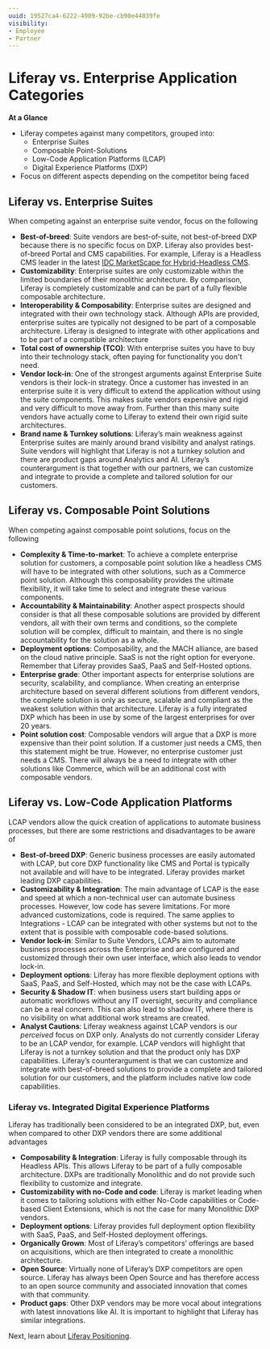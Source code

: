```yaml
---
uuid: 19527ca4-6222-4909-92be-cb90e44039fe
visibility: 
- Employee
- Partner
---
```


# Liferay vs. Enterprise Application Categories

**At a Glance**

* Liferay competes against many competitors, grouped into:
    * Enterprise Suites
    * Composable Point-Solutions
    * Low-Code Application Platforms (LCAP)
    * Digital Experience Platforms (DXP)
* Focus on different aspects depending on the competitor being faced

## Liferay vs. Enterprise Suites

When competing against an enterprise suite vendor, focus on the following

* **Best-of-breed**: Suite vendors are best-of-suite, not best-of-breed DXP because there is no specific focus on DXP. Liferay also provides best-of-breed Portal and CMS capabilities. For example, Liferay is a Headless CMS leader in the latest [IDC MarketScape for Hybrid-Headless CMS](https://www.liferay.com/idc-marketscape-for-hybrid-headless-cms).
* **Customizability**: Enterprise suites are only customizable within the limited boundaries of their monolithic architecture. By comparison, Liferay is completely customizable and can be part of a fully flexible composable architecture.
* **Interoperability & Composability**: Enterprise suites are designed and integrated with their own technology stack. Although APIs are provided, enterprise suites are typically not designed to be part of a composable architecture. Liferay is designed to integrate with other applications and to be part of a compatible architecture
* **Total cost of ownership (TCO)**: With enterprise suites you have to buy into their technology stack, often paying for functionality you don't need.
* **Vendor lock-in**: One of the strongest arguments against Enterprise Suite vendors is their lock-in strategy. Once a customer has invested in an enterprise suite it is very difficult to extend the application without using the suite components. This makes suite vendors expensive and rigid and very difficult to move away from. Further than this many suite vendors have actually come to Liferay to extend their own rigid suite architectures.
* **Brand name & Turnkey solutions**: Liferay’s main weakness against Enterprise suites are mainly around brand visibility and analyst ratings. Suite vendors will highlight that Liferay is not a turnkey solution and there are product gaps around Analytics and AI. Liferay’s counterargument is that together with our partners, we can customize and integrate to provide a complete and tailored solution for our customers.

## Liferay vs. Composable Point Solutions

When competing against composable point solutions, focus on the following

* **Complexity & Time-to-market**: To achieve a complete enterprise solution for customers, a composable point solution like a headless CMS will have to be integrated with other solutions, such as a Commerce point solution. Although this composability provides the ultimate flexibility, it will take time to select and integrate these various components.
* **Accountability & Maintainability**: Another aspect prospects should consider is that all these composable solutions are provided by different vendors, all with their own terms and conditions, so the complete solution will be complex, difficult to maintain, and there is no single accountability for the solution as a whole.
* **Deployment options**: Composability, and the MACH alliance, are based on the cloud native principle. SaaS is not the right option for everyone. Remember that Liferay provides SaaS, PaaS and Self-Hosted options.
* **Enterprise grade**: Other important aspects for enterprise solutions are security, scalability, and compliance. When creating an enterprise architecture based on several different solutions from different vendors, the complete solution is only as secure, scalable and compliant as the weakest solution within that architecture. Liferay is a fully integrated DXP which has been in use by some of the largest enterprises for over 20 years.
* **Point solution cost**: Composable vendors will argue that a DXP is more expensive than their point solution. If a customer just needs a CMS, then this statement might be true. However, no enterprise customer just needs a CMS. There will always be a need to integrate with other solutions like Commerce, which will be an additional cost with composable vendors.

## Liferay vs. Low-Code Application Platforms

LCAP vendors allow the quick creation of applications to automate business processes, but there are some restrictions and disadvantages to be aware of 

* **Best-of-breed DXP**: Generic business processes are easily automated with LCAP, but core DXP functionality like CMS and Portal is typically not available and will have to be integrated. Liferay provides market leading DXP capabilities.
* **Customizability & Integration**: The main advantage of LCAP is the ease and speed at which a non-technical user can automate business processes. However, low code has severe limitations. For more advanced customizations, code is required. The same applies to Integrations - LCAP can be integrated with other systems but not to the extent that is possible with composable code-based solutions.
* **Vendor lock-in**: Similar to Suite Vendors, LCAPs aim to automate business processes across the Enterprise and are configured and customized through their own user interface, which also leads to vendor lock-in.
* **Deployment options**: Liferay has more flexible deployment options with SaaS, PaaS, and Self-Hosted, which may not be the case with LCAPs.
* **Security & Shadow IT**: when business users start building apps or automatic workflows without any IT oversight, security and compliance can be a real concern. This can also lead to shadow IT, where there is no visibility on what additional work streams are created.
* **Analyst Cautions**: Liferay weakness against LCAP vendors is our _perceived_ focus on DXP only. Analysts do not currently consider Liferay to be an LCAP vendor, for example. LCAP vendors will highlight that Liferay is not a turnkey solution and that the product only has DXP capabilities. Liferay’s counterargument is that we can customize and integrate with best-of-breed solutions to provide a complete and tailored solution for our customers, and the platform includes native low code capabilities.

### Liferay vs. Integrated Digital Experience Platforms

Liferay has traditionally been considered to be an integrated DXP, but, even when compared to other DXP vendors there are some additional advantages 

* **Composability & Integration**: Liferay is fully composable through its Headless APIs. This allows Liferay to be part of a fully composable architecture. DXPs are traditionally Monolithic and do not provide such flexibility to customize and integrate.
* **Customizability with no-Code and code**: Liferay is market leading when it comes to tailoring solutions with either No-Code capabilities or Code-based Client Extensions, which is not the case for many Monolithic DXP vendors.
* **Deployment options**: Liferay provides full deployment option flexibility with SaaS, PaaS, and Self-Hosted deployment offerings. 
* **Organically Grown**: Most of Liferay’s competitors’ offerings are based on acquisitions, which are then integrated to create a monolithic architecture. 
* **Open Source**: Virtually none of Liferay’s DXP competitors are open source. Liferay has always been Open Source and has therefore access to an open source community and associated innovation that comes with that community.
* **Product gaps**: Other DXP vendors may be more vocal about integrations with latest innovations like AI. It is important to highlight that Liferay has similar integrations.

Next, learn about [Liferay Positioning](./liferay-positioning.md).
